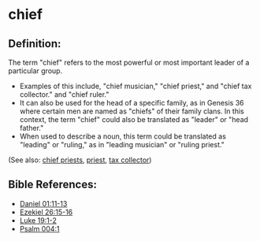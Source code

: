 # chief #

## Definition: ##

The term "chief" refers to the most powerful or most important leader of a particular group.

* Examples of this include, "chief musician," "chief priest," and "chief tax collector." and "chief ruler."
* It can also be used for the head of a specific family, as in Genesis 36 where certain men are named as "chiefs" of their family clans. In this context, the term "chief" could also be translated as "leader" or "head father."
* When used to describe a noun, this term could be translated as "leading" or "ruling," as in "leading musician" or "ruling priest."

(See also: [chief priests](../other/chiefpriests.md), [priest](../kt/priest.md), [tax collector](../other/taxcollector.md))

## Bible References: ##

* [Daniel 01:11-13](en/tn/dan/help/01/11)
* [Ezekiel 26:15-16](en/tn/ezk/help/26/15)
* [Luke 19:1-2](en/tn/luk/help/19/01)
* [Psalm 004:1](en/tn/psa/help/04/01)